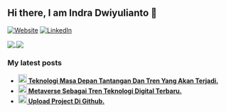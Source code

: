 ## Hi there, I am Indra Dwiyulianto 👋

[![Website](https://img.shields.io/badge/-indradwiyulianto-4CA143?logo=linkedin&logoColor=white)](https://indradwiyulianto.my.id/)
[![LinkedIn](https://img.shields.io/badge/-LinkedIn-0A66C2?logo=linkedin&logoColor=white)](https://www.linkedin.com/in/indra-dwiyulianto/)

<!--
- 🔭 I’m currently working on ...
- 🌱 I’m currently learning ...
-->

<a href="https://github.com/workingindra">
  <img align="center" src="https://github-readme-stats.vercel.app/api?username=workingindra&count_private=true&show_icons=true&theme=chartreuse-dark" />
</a>
<a href="https://github.com/workingindra">
  <img align="center" src="https://github-readme-stats.vercel.app/api/top-langs/?username=workingindra&layout=compact&theme=chartreuse-dark&langs_count=8" />
</a>

<h3>My latest posts</h3>
<ul>
  <li><a href="https://indradwiyulianto.my.id/blog-detail/teknologi-masa-depan-tantangan-dan-tren-yang-akan-terjadi"><b><img src="https://indradwiyulianto.my.id/assets/uploads/blog/88e8aef0f4402ef21d2c24543e55020c.jpg" width="20" alt="post_1" /> Teknologi Masa Depan Tantangan Dan Tren Yang Akan Terjadi.</i></li>
  <li><a href="https://indradwiyulianto.my.id/blog-detail/metaverse-sebagai-tren-teknologi-digital-terbaru"><b><img src="https://indradwiyulianto.my.id/assets/uploads/blog/6a9c7ccb804b55fbc9354be383d7c8c5.jpg" width="20" alt="post_2" /> Metaverse Sebagai Tren Teknologi Digital Terbaru.</i></li>
  <li><a href="https://indradwiyulianto.my.id/blog-detail/upload-project-di-github"><b><img src="https://indradwiyulianto.my.id/assets/uploads/blog/71dadc0e921d77671549d73893c4c7c2.png" width="20" alt="post_3" /> Upload Project Di Github.</i></li>
</ul>
